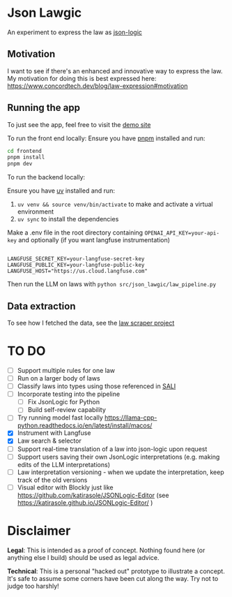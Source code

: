 # Json Lawgic

An experiment to express the law as [json-logic](https://jsonlogic.com/)

## Motivation

I want to see if there's an enhanced and innovative way to express the law.
My motivation for doing this is best expressed here: https://www.concordtech.dev/blog/law-expression#motivation

## Running the app

To just see the app, feel free to visit the [demo site](https://json-lawgic.vercel.app/)

To run the front end locally:
Ensure you have [pnpm](https://pnpm.io/) installed and run:

```bash
cd frontend
pnpm install
pnpm dev
```

To run the backend locally:

Ensure you have [uv](https://github.com/astral-sh/uv) installed and run:

1. `uv venv && source venv/bin/activate` to make and activate a virtual environment
2. `uv sync` to install the dependencies

Make a .env file in the root directory containing `OPENAI_API_KEY=your-api-key` and optionally (if you want langfuse instrumentation)

```config

LANGFUSE_SECRET_KEY=your-langfuse-secret-key
LANGFUSE_PUBLIC_KEY=your-langfuse-public-key
LANGFUSE_HOST="https://us.cloud.langfuse.com"
```

Then run the LLM on laws with `python src/json_lawgic/law_pipeline.py`

## Data extraction

To see how I fetched the data, see the [law scraper project](https://github.com/piers109uk/law-scraper)

# TO DO

- [ ] Support multiple rules for one law
- [ ] Run on a larger body of laws
- [ ] Classify laws into types using those referenced in [SALI](https://github.com/sali-legal)
- [ ] Incorporate testing into the pipeline
  - [ ] Fix JsonLogic for Python
  - [ ] Build self-review capability
- [ ] Try running model fast locally https://llama-cpp-python.readthedocs.io/en/latest/install/macos/
- [x] Instrument with Langfuse
- [x] Law search & selector
- [ ] Support real-time translation of a law into json-logic upon request
- [ ] Support users saving their own JsonLogic interpretations (e.g. making edits of the LLM interpretations)
- [ ] Law interpretation versioning - when we update the interpretation, keep track of the old versions
- [ ] Visual editor with Blockly just like https://github.com/katirasole/JSONLogic-Editor (see https://katirasole.github.io/JSONLogic-Editor/ )

# Disclaimer

**Legal**: This is intended as a proof of concept. Nothing found here (or anything else I build) should be used as legal advice.

**Technical**: This is a personal "hacked out" prototype to illustrate a concept. It's safe to assume some corners have been cut along the way. Try not to judge too harshly!
